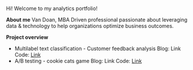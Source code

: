 Hi! Welcome to my analytics portfolio!

**About me**
Van Doan, MBA
Driven professional passionate about leveraging data & technology to help organizations optimize business outcomes.

**Project overview**
- Multilabel text classification - Customer feedback analysis
  Blog: Link
  Code: [Link]([url](https://github.com/vandoan226/Analytics-projects/blob/main/customer-feedback.ipynb)https://github.com/vandoan226/Analytics-projects/blob/main/customer-feedback.ipynb)
- A/B testing - cookie cats game
  Blog: Link
  Code: [Link]([url](https://github.com/vandoan226/Analytics-projects/blob/main/mobile-game-ab-testing.ipynb)https://github.com/vandoan226/Analytics-projects/blob/main/mobile-game-ab-testing.ipynb)
